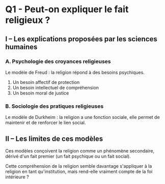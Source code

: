 # Q1 - Peut-on expliquer le fait religieux ?

## I – Les explications proposées par les sciences humaines

### A. Psychologie des croyances religieuses

Le modèle de Freud : la religion répond à des besoins psychiques.

1. Un besoin affectif de protection
2. Un besoin intellectuel de compréhension
3. Un besoin moral de justice

### B. Sociologie des pratiques religieuses

Le modèle de Durkheim : la religion a une fonction sociale, elle permet de maintenir et de renforcer le lien social.

## II – Les limites de ces modèles

Ces modèles conçoivent la religion comme un phénomène secondaire, dérivé d'un fait premier (un fait psychique ou un fait social).

Cette compréhension de la religion semble davantage s'appliquer à la religion en tant qu'institution, mais rend-elle vraiment compte de la foi intérieure ?